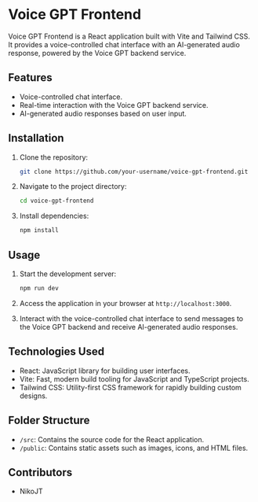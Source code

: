 # Voice GPT Frontend

Voice GPT Frontend is a React application built with Vite and Tailwind CSS. It provides a voice-controlled chat interface with an AI-generated audio response, powered by the Voice GPT backend service.

## Features

- Voice-controlled chat interface.
- Real-time interaction with the Voice GPT backend service.
- AI-generated audio responses based on user input.

## Installation

1. Clone the repository:

    ```bash
    git clone https://github.com/your-username/voice-gpt-frontend.git
    ```

2. Navigate to the project directory:

    ```bash
    cd voice-gpt-frontend
    ```

3. Install dependencies:

    ```bash
    npm install
    ```

## Usage

1. Start the development server:

    ```bash
    npm run dev
    ```

2. Access the application in your browser at `http://localhost:3000`.

3. Interact with the voice-controlled chat interface to send messages to the Voice GPT backend and receive AI-generated audio responses.

## Technologies Used

- React: JavaScript library for building user interfaces.
- Vite: Fast, modern build tooling for JavaScript and TypeScript projects.
- Tailwind CSS: Utility-first CSS framework for rapidly building custom designs.

## Folder Structure

- `/src`: Contains the source code for the React application.
- `/public`: Contains static assets such as images, icons, and HTML files.

## Contributors
- NikoJT